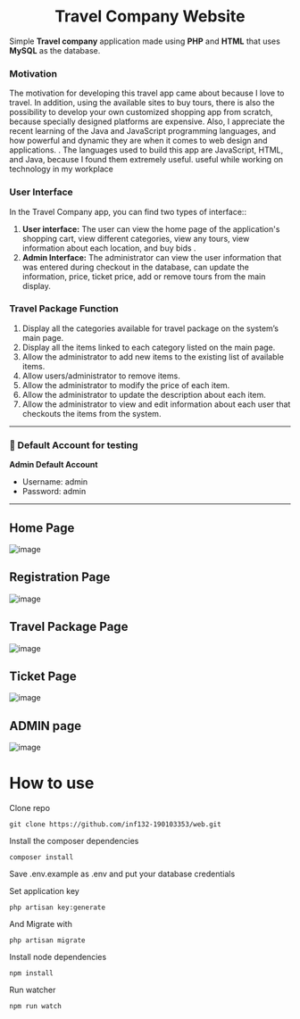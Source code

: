 <div>
	<h1 align="center">Travel Company Website</h1>
	<p align="center">
		<a href="https://discord.gg/tachiyomi">
		</a>
	</p>
</div>

Simple **Travel company** application made using **PHP** and **HTML** that uses **MySQL** as the database.

 ### Motivation


The motivation for developing this travel app came about because I love to travel. In addition, using the available sites to buy tours, there is also the possibility to develop your own customized
shopping app from scratch, because specially designed platforms are expensive. Also, I appreciate
the recent learning of the Java and JavaScript programming languages, and how
powerful and dynamic they are when it comes to web design and applications. . The languages used to
build this app are JavaScript, HTML, and Java, because I found them extremely useful.
useful while working on technology in my workplace

### User Interface
In the Travel Company app, you can find two types of interface::
1. **User interface:** The user can view the home page of the application's shopping cart,
view different categories, view any tours, view information about each location, and buy bids .
2. **Admin Interface:** The administrator can view the user information that was entered
during checkout in the database, can update the information, price, ticket price, add or remove tours from the main display.

### Travel Package Function
1. Display all the categories available for travel package on the system’s main page.
2. Display all the items linked to each category listed on the main page.
3. Allow the administrator to add new items to the existing list of available items.
4. Allow users/administrator to remove items.
5. Allow the administrator to modify the price of each item.
6. Allow the administrator to update the description about each item.
7. Allow the administrator to view and edit information about each user that checkouts the
items from the system.

------------

 ### 👤 Default Account for testing
	
**Admin Default Account**
- Username: admin
- Password: admin

------------

## Home Page
![image](https://user-images.githubusercontent.com/78639472/115626418-49a81d00-a31f-11eb-85f6-2b804dc25900.png)
## Registration Page
![image](https://user-images.githubusercontent.com/78639472/115626563-7fe59c80-a31f-11eb-9ec6-f1babe7110a7.png)
## Travel Package Page
![image](https://user-images.githubusercontent.com/78639472/115626651-a0155b80-a31f-11eb-9824-2b9b44fdee37.png)
## Ticket Page
![image](https://user-images.githubusercontent.com/78639472/115626716-aefc0e00-a31f-11eb-9024-a5659f6acfed.png)
## ADMIN page
![image](https://user-images.githubusercontent.com/78639472/115626816-d652db00-a31f-11eb-97a2-cec600a103a5.png)

# How to use

Clone repo

	git clone https://github.com/inf132-190103353/web.git
Install the composer dependencies

	composer install
	
Save .env.example as .env and put your database credentials

Set application key

	php artisan key:generate        

And Migrate with

`php artisan migrate`

Install node dependencies

`npm install`

Run watcher

`npm run watch`

 


